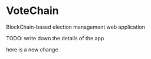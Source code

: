 # VoteChain
BlockChain-based election management web application

TODO: write down the details of the app

here is a new change